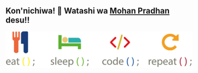## Kon'nichiwa! 👋 Watashi wa <a href="https://www.mohanpradhan.com.np">Mohan Pradhan</a> desu!!

<p align="center"> <img src="escr.png" alt="eat-sleep-code-repeat"/></p>

<!--
**emoueitchaien/emoueitchaien** is a ✨ _special_ ✨ repository because its `README.md` (this file) appears on your GitHub profile.

Here are some ideas to get you started:

- 🔭 I’m currently working on ...
- 🌱 I’m currently learning ...
- 👯 I’m looking to collaborate on ...
- 🤔 I’m looking for help with ...
- 💬 Ask me about ...
- 📫 How to reach me: ...
- 😄 Pronouns: ...
- ⚡ Fun fact: ...
-->
